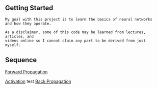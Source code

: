 ## Getting Started
    My goal with this project is to learn the basics of neural networks and how they operate. 

    As a disclaimer, some of this code may be learned from lectures, articles, and 
    videos online so I cannot claim any part to be derived from just myself.

## Sequence
 <ins>Forward Propagation</ins>

 <ins>Activation</ins>
    test
 <ins>Back Propagation</ins>